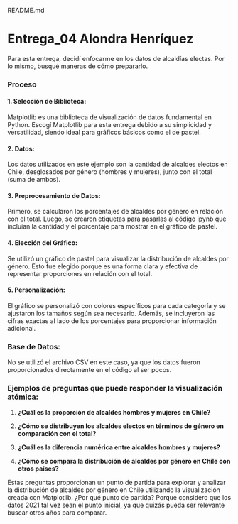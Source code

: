 README.md

# Entrega_04 Alondra Henríquez

Para esta entrega, decidí enfocarme en los datos de alcaldías electas. Por lo mismo, busqué maneras de cómo prepararlo. 

### Proceso 

#### 1. Selección de Biblioteca:
Matplotlib es una biblioteca de visualización de datos fundamental en Python. Escogí Matplotlib para esta entrega debido a su simplicidad y versatilidad, siendo ideal para gráficos básicos como el de pastel. 

#### 2. Datos:
Los datos utilizados en este ejemplo son la cantidad de alcaldes electos en Chile, desglosados por género (hombres y mujeres), junto con el total (suma de ambos).

#### 3. Preprocesamiento de Datos:
Primero, se calcularon los porcentajes de alcaldes por género en relación con el total. Luego, se crearon etiquetas para pasarlas al código ipynb que incluían la cantidad y el porcentaje para mostrar en el gráfico de pastel.

#### 4. Elección del Gráfico:
Se utilizó un gráfico de pastel para visualizar la distribución de alcaldes por género. Esto fue elegido porque es una forma clara y efectiva de representar proporciones en relación con el total.

#### 5. Personalización:
El gráfico se personalizó con colores específicos para cada categoría y se ajustaron los tamaños según sea necesario. Además, se incluyeron las cifras exactas al lado de los porcentajes para proporcionar información adicional.

### Base de Datos:

No se utilizó el archivo CSV en este caso, ya que los datos fueron proporcionados directamente en el código al ser pocos. 

### Ejemplos de preguntas que puede responder la visualización atómica:

1. **¿Cuál es la proporción de alcaldes hombres y mujeres en Chile?**

2. **¿Cómo se distribuyen los alcaldes electos en términos de género en comparación con el total?**

3. **¿Cuál es la diferencia numérica entre alcaldes hombres y mujeres?**

4. **¿Cómo se compara la distribución de alcaldes por género en Chile con otros países?**

Estas preguntas proporcionan un punto de partida para explorar y analizar la distribución de alcaldes por género en Chile utilizando la visualización creada con Matplotlib. ¿Por qué punto de partida? Porque considero que los datos 2021 tal vez sean el punto inicial, ya que quizás pueda ser relevante buscar otros años para comparar.